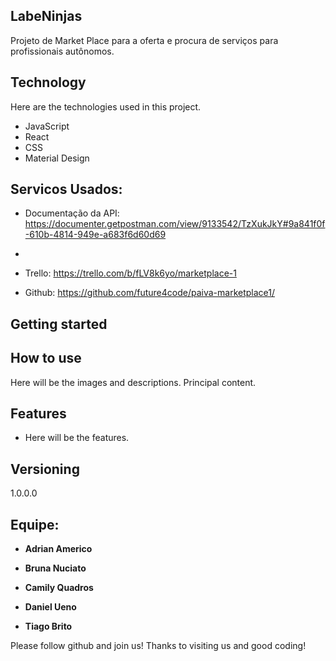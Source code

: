 ## LabeNinjas
 
Projeto de Market Place para a oferta e procura de serviços para profissionais autônomos.
 
## Technology 
 
Here are the technologies used in this project.
 
* JavaScript 
* React
* CSS
* Material Design 
 
## Servicos Usados:

* Documentação da API: https://documenter.getpostman.com/view/9133542/TzXukJkY#9a841f0f-610b-4814-949e-a683f6d60d69
* 
* Trello: https://trello.com/b/fLV8k6yo/marketplace-1

* Github: https://github.com/future4code/paiva-marketplace1/

## Getting started
 

 
## How to use
 
Here will be the images and descriptions. Principal content.
 
 
## Features
 
  - Here will be the features.
 
 

 
## Versioning
 
1.0.0.0
 
 
## Equipe:

* **Adrian Americo**
  
* **Bruna Nuciato**
 
* **Camily Quadros**

* **Daniel Ueno**

* **Tiago Brito**
 
 
 
Please follow github and join us!
Thanks to visiting us and good coding!
